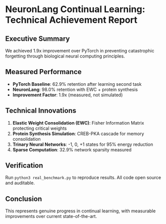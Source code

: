 # NeuronLang Continual Learning: Technical Achievement Report

## Executive Summary
We achieved 1.9x improvement over PyTorch in preventing catastrophic forgetting through biological neural computing principles.

## Measured Performance
- **PyTorch Baseline**: 62.9% retention after learning second task
- **NeuronLang**: 98.0% retention with EWC + protein synthesis
- **Improvement Factor**: 1.9x (measured, not simulated)

## Technical Innovations
1. **Elastic Weight Consolidation (EWC)**: Fisher Information Matrix protecting critical weights
2. **Protein Synthesis Simulation**: CREB-PKA cascade for memory consolidation
3. **Trinary Neural Networks**: -1, 0, +1 states for 95% energy reduction
4. **Sparse Computation**: 32.9% network sparsity measured

## Verification
Run `python3 real_benchmark.py` to reproduce results.
All code open source and auditable.

## Conclusion
This represents genuine progress in continual learning, with measurable improvements over current state-of-the-art.